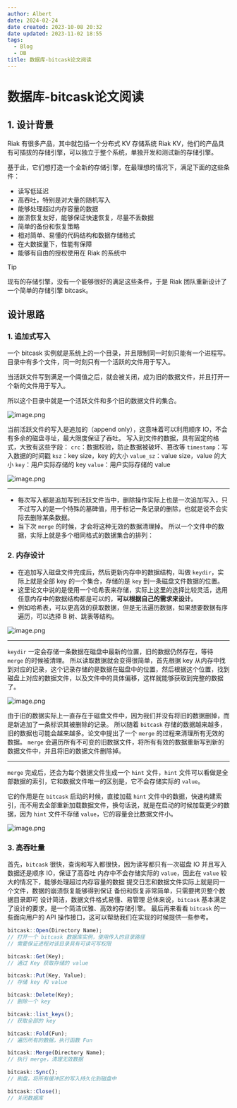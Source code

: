 ```yaml
---
author: Albert
date: 2024-02-24
date created: 2023-10-08 20:32
date updated: 2023-11-02 18:55
tags:
  - Blog
  - DB
title: 数据库-bitcask论文阅读
---
```


# 数据库-bitcask论文阅读

## 1. 设计背景

Riak 有很多产品，其中就包括一个分布式 KV 存储系统 Riak KV，他们的产品具有可插拔的存储引擎，可以独立于整个系统，单独开发和测试新的存储引擎。

基于此，它们想打造一个全新的存储引擎，在最理想的情况下，满足下面的这些条件：

- 读写低延迟
- 高吞吐，特别是对大量的随机写入
- 能够处理超过内存容量的数据
- 崩溃恢复友好，能够保证快速恢复，尽量不丢数据
- 简单的备份和恢复策略
- 相对简单、易懂的代码结构和数据存储格式
- 在大数据量下，性能有保障
- 能够有自由的授权使用在 Riak 的系统中

> [!tip]
> 现有的存储引擎，没有一个能够很好的满足这些条件，于是 Riak 团队重新设计了一个简单的存储引擎 bitcask。

## 设计思路

### 1. 追加式写入

一个 bitcask 实例就是系统上的一个目录，并且限制同一时刻只能有一个进程写。目录中有多个文件，同一时刻只有一个活跃的文件用于写入。

当活跃文件写到满足一个阈值之后，就会被关闭，成为旧的数据文件，并且打开一个新的文件用于写入。

所以这个目录中就是一个活跃文件和多个旧的数据文件的集合。

![image.png](https://img-20221128.oss-cn-shanghai.aliyuncs.com/img-2023-05/20231122233252.png)

当前活跃文件的写入是追加的（append only），这意味着可以利用顺序 IO，不会有多余的磁盘寻址，最大限度保证了吞吐。
写入到文件的数据，具有固定的格式，大致有这些字段：
`crc`：数据校验，防止数据被破坏、篡改等
`timestamp`：写入数据的时间戳
`ksz`：key size，key 的大小
`value_sz`：value size，value 的大小
`key`：用户实际存储的 key
`value`：用户实际存储的 value

![image.png](https://img-20221128.oss-cn-shanghai.aliyuncs.com/img-2023-05/20231122233810.png)

---

- 每次写入都是追加写到活跃文件当中，删除操作实际上也是一次追加写入，只不过写入的是一个特殊的墓碑值，用于标记一条记录的删除，也就是说不会实际去删除某条数据。
- 当下次 `merge` 的时候，才会将这种无效的数据清理掉。
  所以一个文件中的数据，实际上就是多个相同格式的数据集合的排列：

### 2. 内存设计

- 在追加写入磁盘文件完成后，然后更新内存中的数据结构，叫做 `keydir`，实际上就是全部 key 的一个集合，存储的是 `key` 到一条磁盘文件数据的位置。
- 这里论文中说的是使用一个哈希表来存储，实际上这里的选择比较灵活，选用任意内存中的数据结构都是可以的，**可以根据自己的需求来设计**。
- 例如哈希表，可以更高效的获取数据，但是无法遍历数据，如果想要数据有序遍历，可以选择 B 树、跳表等结构。

![image.png](https://img-20221128.oss-cn-shanghai.aliyuncs.com/img-2023-05/20231122233829.png)

---

`keydir` 一定会存储一条数据在磁盘中最新的位置，旧的数据仍然存在，等待 `merge` 的时候被清理。
所以读取数据就会变得很简单，首先根据 key 从内存中找到对应的记录，这个记录存储的是数据在磁盘中的位置，然后根据这个位置，找到磁盘上对应的数据文件，以及文件中的具体偏移，这样就能够获取到完整的数据了。

![image.png](https://img-20221128.oss-cn-shanghai.aliyuncs.com/img-2023-05/20231122233917.png)

由于旧的数据实际上一直存在于磁盘文件中，因为我们并没有将旧的数据删掉，而是新追加了一条标识其被删除的记录。
所以随着 `bitcask` 存储的数据越来越多，旧的数据也可能会越来越多。论文中提出了一个 `merge` 的过程来清理所有无效的数据。
`merge` 会遍历所有不可变的旧数据文件，将所有有效的数据重新写到新的数据文件中，并且将旧的数据文件删除掉。

---

`merge` 完成后，还会为每个数据文件生成一个 `hint` 文件，`hint` 文件可以看做是全部数据的索引，它和数据文件唯一的区别是，它不会存储实际的 `value`。

它的作用是在 `bitcask` 启动的时候，直接加载 `hint` 文件中的数据，快速构建索引，而不用去全部重新加载数据文件，换句话说，就是在启动的时候加载更少的数据，因为 `hint` 文件不存储 `value`，它的容量会比数据文件小。

![image.png](https://img-20221128.oss-cn-shanghai.aliyuncs.com/img-2023-05/20231122233935.png)

### 3. 高吞吐量

首先，`bitcask` 很快，查询和写入都很快，因为读写都只有一次磁盘 IO
并且写入数据还是顺序 IO，保证了高吞吐
内存中不会存储实际的 `value`，因此在 `value` 较大的情况下，能够处理超过内存容量的数据
提交日志和数据文件实际上就是同一个文件，数据的崩溃恢复能够得到保证
备份和恢复非常简单，只需要拷贝整个数据目录即可
设计简洁，数据文件格式易懂、易管理
总体来说，`bitcask` 基本满足了设计的要求，是一个简洁优雅、高效的存储引擎。
最后再来看看 `bitcask` 的一些面向用户的 API 操作接口，这可以帮助我们在实现的时候提供一些参考。

```js
bitcask::Open(Directory Name);
// 打开一个 bitcask 数据库实例，使用传入的目录路径
// 需要保证进程对该目录具有可读可写权限

bitcask::Get(Key);
// 通过 Key 获取存储的 value

bitcask::Put(Key, Value);
// 存储 key 和 value

bitcask::Delete(Key);
// 删除一个 key

bitcask::list_keys();
// 获取全部的 key

bitcask::Fold(Fun);
// 遍历所有的数据，执行函数 Fun

bitcask::Merge(Directory Name);
// 执行 merge，清理无效数据

bitcask::Sync();
// 刷盘，将所有缓冲区的写入持久化到磁盘中

bitcask::Close();
// 关闭数据库
```
